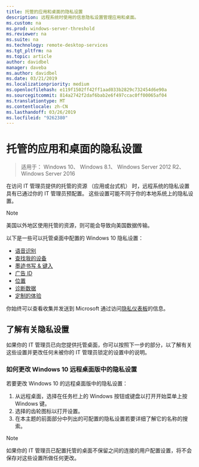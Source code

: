 ```yaml
---
title: 托管的应用和桌面的隐私设置
description: 远程系统时使用的信息隐私设置管理应用和桌面。
ms.custom: na
ms.prod: windows-server-threshold
ms.reviewer: na
ms.suite: na
ms.technology: remote-desktop-services
ms.tgt_pltfrm: na
ms.topic: article
author: davidbel
manager: daveba
ms.author: davidbel
ms.date: 03/21/2019
ms.localizationpriority: medium
ms.openlocfilehash: e119f1502ff42ff1aad033b2829c732454d6e90a
ms.sourcegitcommit: 814a2742f2daf6bab2e6f497ccac0ff00065af04
ms.translationtype: MT
ms.contentlocale: zh-CN
ms.lasthandoff: 03/26/2019
ms.locfileid: "9262380"
---
```

# 托管的应用和桌面的隐私设置

>适用于： Windows 10、 Windows 8.1、 Windows Server 2012 R2、 Windows Server 2016

在访问 IT 管理员提供的托管的资源 （应用或台式机） 时，远程系统的隐私设置具有已通过你的 IT 管理员预配置。 这些设置可能不同于你的本地系统上的隐私设置。 

>[!NOTE]
>美国以外地区使用托管的资源，则可能会导致向美国数据传输。

以下是一些可以托管桌面中配置的 Windows 10 隐私设置：
- [语音识别](https://go.microsoft.com/fwlink/?linkid=874646)
- [查找我的设备](https://go.microsoft.com/fwlink/?linkid=533063)
- [墨迹书写 & 键入](https://go.microsoft.com/fwlink/?linkid=874646)
- [广告 ID](https://go.microsoft.com/fwlink/?linkid=838419)
- [位置](https://go.microsoft.com/fwlink/?linkid=529987)
- [诊断数据](https://go.microsoft.com/fwlink/?linkid=614828)
- [定制的体验](https://go.microsoft.com/fwlink/?linkid=614828)

你始终可以查看收集并发送到 Microsoft 通过访问[隐私仪表板](https://go.microsoft.com/fwlink/?linkid=864206)的信息。

## 了解有关隐私设置

如果你的 IT 管理员已向您提供托管桌面，你可以按照下一步的部分，以了解有关这些设置并更改任何未被你的 IT 管理员锁定的设置中的说明。

### 如何更改 Windows 10 远程桌面版中的隐私设置

若要更改 Windows 10 的远程桌面版中的隐私设置：

1. 从远程桌面，选择在任务栏上的 Windows 按钮或键盘以打开开始菜单上按 Windows 键。
2. 选择的齿轮图标以打开设置。
3. 在本主题的前面部分中列出的可配置的隐私设置若要详细了解它的名称的搜索。

>[!NOTE]
> 如果你的 IT 管理员已配置托管的桌面不保留之间的连接的用户配置设置，将不会保存对这些设置所做任何更改。
